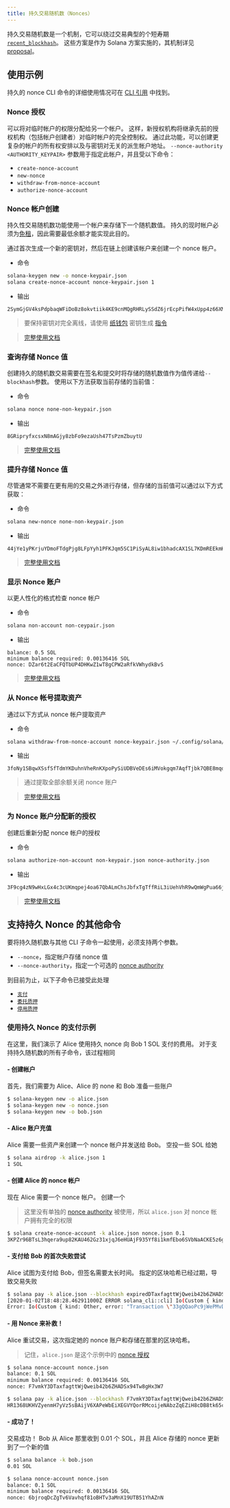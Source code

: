 ```yaml
---
title: 持久交易随机数（Nonces）
---
```


持久交易随机数是一个机制，它可以绕过交易典型的个短寿期 [`recent_blockhash`](developing/programming-model/transactions.md#recent-blockhash)。 这些方案是作为 Solana 方案实施的，其机制详见 [proposal](../implemented-proposals/durable-tx-nonces.md)。

## 使用示例

持久的 nonce CLI 命令的详细使用情况可在 [CLI 引用](../cli/usage.md) 中找到。

### Nonce 授权

可以将对临时帐户的权限分配给另一个帐户。 这样，新授权机构将继承先前的授权机构（包括帐户创建者）对临时帐户的完全控制权。 通过此功能，可以创建更复杂的帐户的所有权安排以及与密钥对无关的派生帐户地址。 `--nonce-authority <AUTHORITY_KEYPAIR>` 参数用于指定此帐户，并且受以下命令：

- `create-nonce-account`
- `new-nonce`
- `withdraw-from-nonce-account`
- `authorize-nonce-account`

### Nonce 帐户创建

持久性交易随机数功能使用一个帐户来存储下一个随机数值。 持久的现时帐户必须为[免租](../implemented-proposals/rent.md#two-tiered-rent-regime)，因此需要最低余额才能实现此目的。

通过首次生成一个新的密钥对，然后在链上创建该帐户来创建一个 nonce 帐户。

- 命令

```bash
solana-keygen new -o nonce-keypair.json
solana create-nonce-account nonce-keypair.json 1
```

- 输出

```text
2SymGjGV4ksPdpbaqWFiDoBz8okvtiik4KE9cnMQgRHRLySSdZ6jrEcpPifW4xUpp4z66XM9d9wM48sA7peG2XL
```

> 要保持密钥对完全离线，请使用 [纸钱包](wallet-guide/paper-wallet.md) 密钥生成 [指令](wallet-guide/paper-wallet.md#seed-phrase-generation)

> [完整使用文档](../cli/usage.md#solana-create-nonce-account)

### 查询存储 Nonce 值

创建持久的随机数交易需要在签名和提交时将存储的随机数值作为值传递给`--blockhash`参数。 使用以下方法获取当前存储的当前值：

- 命令

```bash
solana nonce none-non-keypair.json
```

- 输出

```text
8GRipryfxcsxN8mAGjy8zbFo9ezaUsh47TsPzmZbuytU
```

> [完整使用文档](../cli/usage.md#solana-get-nonce)

### 提升存储 Nonce 值

尽管通常不需要在更有用的交易之外进行存储，但存储的当前值可以通过以下方式获取：

- 命令

```bash
solana new-nonce none-non-keypair.json
```

- 输出

```text
44jYe1yPKrjuYDmoFTdgPjg8LFpYyh1PFKJqm5SC1PiSyAL8iw1bhadcAX1SL7KDmREEkmHpYvreKoNv6fZgfvUK
```

> [完整使用文档](../cli/usage.md#solana-new-nonce)

### 显示 Nonce 账户

以更人性化的格式检查 nonce 帐户

- 命令

```bash
solana non-account non-ceypair.json
```

- 输出

```text
balance: 0.5 SOL
minimum balance required: 0.00136416 SOL
nonce: DZar6t2EaCFQTbUP4DHKwZ1wT8gCPW2aRfkVWhydkBvS
```

> [完整使用文档](../cli/usage.md#solana-nonce-account)

### 从 Nonce 帐号提取资产

通过以下方式从 nonce 帐户提取资产

- 命令

```bash
solana withdraw-from-nonce-account nonce-keypair.json ~/.config/solana/id.json 0.5
```

- 输出

```text
3foNy1SBqwXSsfSfTdmYKDuhnVheRnKXpoPySiUDBVeDEs6iMVokgqm7AqfTjbk7QBE8mqomvMUMNQhtdMvFLide
```

> 通过提取全部余额关闭 nonce 账户

> [完整使用文档](../cli/usage.md#solana-withdraw-from-nonce-account)

### 为 Nonce 账户分配新的授权

创建后重新分配 nonce 帐户的授权

- 命令

```bash
solana authorize-non-account non-keypair.json nonce-authority.json
```

- 输出

```text
3F9cg4zN9wHxLGx4c3cUKmqpej4oa67QbALmChsJbfxTgTffRiL3iUehVhR9wQmWgPua66jPuAYeL1K2pYYjbNoT
```

> [完整使用文档](../cli/usage.md#solana-authorize-nonce-account)

## 支持持久 Nonce 的其他命令

要将持久随机数与其他 CLI 子命令一起使用，必须支持两个参数。

- `--nonce`，指定帐户存储 nonce 值
- `--nonce-authority`，指定一个可选的 [nonce authority](#nonce-authority)

到目前为止，以下子命令已接受此处理

- [`支付`](../cli/usage.md#solana-pay)
- [`委托质押`](../cli/usage.md#solana-delegate-stake)
- [`停用质押`](../cli/usage.md#solana-deactivate-stake)

### 使用持久 Nonce 的支付示例

在这里，我们演示了 Alice 使用持久 nonce 向 Bob 1 SOL 支付的费用。 对于支持持久随机数的所有子命令，该过程相同

#### - 创建帐户

首先，我们需要为 Alice、Alice 的 none 和 Bob 准备一些账户

```bash
$ solana-keygen new -o alice.json
$ solana-keygen new -o nonce.json
$ solana-keygen new -o bob.json
```

#### - Alice 账户充值

Alice 需要一些资产来创建一个 nonce 帐户并发送给 Bob。 空投一些 SOL 给她

```bash
$ solana airdrop -k alice.json 1
1 SOL
```

#### - 创建 Alice 的 nonce 帐户

现在 Alice 需要一个 nonce 帐户。 创建一个

> 这里没有单独的 [nonce authority](#nonce-authority) 被使用，所以 `alice.json` 对 nonce 帐户拥有完全的权限

```bash
$ solana create-nonce-account -k alice.json nonce.json 0.1
3KPZr96BTsL3hqera9up82KAU462Gz31xjqJ6eHUAjF935Yf8i1kmfEbo6SVbNaACKE5z6gySrNjVRvmS8DcPuwV
```

#### - 支付给 Bob 的首次失败尝试

Alice 试图为支付给 Bob，但签名需要太长时间。 指定的区块哈希已经过期，导致交易失败

```bash
$ solana pay -k alice.json --blockhash expiredDTaxfagttWjQweib42b6ZHADSx94Tw8gHx3W7 bob.json 0.01
[2020-01-02T18:48:28.462911000Z ERROR solana_cli::cli] Io(Custom { kind: Other, error: "Transaction \"33gQQaoPc9jWePMvDAeyJpcnSPiGUAdtVg8zREWv4GiKjkcGNufgpcbFyRKRrA25NkgjZySEeKue5rawyeH5TzsV\" failed: None" })
Error: Io(Custom { kind: Other, error: "Transaction \"33gQQaoPc9jWePMvDAeyJpcnSPiGUAdtVg8zREWv4GiKjkcGNufgpcbFyRKRrA25NkgjZySEeKue5rawyeH5TzsV\" failed: None" })
```

#### - 用 Nonce 来补救！

Alice 重试交易，这次指定她的 nonce 账户和存储在那里的区块哈希。

> 记住，`alice.json` 是这个示例中的 [nonce 授权](#nonce-authority)

```bash
$ solana nonce-account nonce.json
balance: 0.1 SOL
minimum balance required: 0.00136416 SOL
nonce: F7vmkY3DTaxfagttWjQweib42b6ZHADSx94Tw8gHx3W7
```

```bash
$ solana pay -k alice.json --blockhash F7vmkY3DTaxfagttWjQweib42b6ZHADSx94Tw8gHx3W7 --nonce nonce.json bob.json 0.01
HR1368UKHVZyenmH7yVz5sBAijV6XAPeWbEiXEGVYQorRMcoijeNAbzZqEZiH8cDB8tk65ckqeegFjK8dHwNFgQ
```

#### - 成功了！

交易成功！ Bob 从 Alice 那里收到 0.01 个 SOL，并且 Alice 存储的 nonce 更新到了一个新的值

```bash
$ solana balance -k bob.json
0.01 SOL
```

```bash
$ solana nonce-account nonce.json
balance: 0.1 SOL
minimum balance required: 0.00136416 SOL
nonce: 6bjroqDcZgTv6Vavhqf81oBHTv3aMnX19UTB51YhAZnN
```
